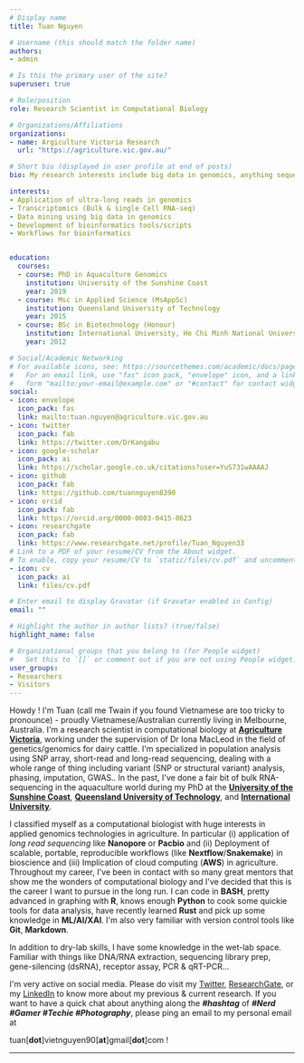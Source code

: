 ```yaml
---
# Display name
title: Tuan Nguyen

# Username (this should match the folder name)
authors:
- admin

# Is this the primary user of the site?
superuser: true

# Role/position
role: Research Scientist in Computational Biology

# Organizations/Affiliations
organizations:
- name: Argiculture Victoria Research
  url: "https://agriculture.vic.gov.au/"

# Short bio (displayed in user profile at end of posts)
bio: My research interests include big data in genomics, anything sequencing (from ultra-long read sequencing like Oxford Nanopore or PacBio to short read sequencing technologies like Illumina) as well as bioinformatics in general.

interests:
- Application of ultra-long reads in genomics
- Transcriptomics (Bulk & single Cell RNA-seq)
- Data mining using big data in genomics
- Development of bioinformatics tools/scripts
- Workflows for bioinformatics


education:
  courses:
  - course: PhD in Aquaculture Genomics
    institution: University of the Sunshine Coast
    year: 2019
  - course: Msc in Applied Science (MsAppSc)
    institution: Queensland University of Technology
    year: 2015
  - course: BSc in Biotechnology (Honour)
    institution: International University, Ho Chi Minh National University
    year: 2012

# Social/Academic Networking
# For available icons, see: https://sourcethemes.com/academic/docs/page-builder/#icons
#   For an email link, use "fas" icon pack, "envelope" icon, and a link in the
#   form "mailto:your-email@example.com" or "#contact" for contact widget.
social:
- icon: envelope
  icon_pack: fas
  link: mailto:tuan.nguyen@agriculture.vic.gov.au
- icon: twitter
  icon_pack: fab
  link: https://twitter.com/DrKangabu
- icon: google-scholar
  icon_pack: ai
  link: https://scholar.google.co.uk/citations?user=YuS731wAAAAJ
- icon: github
  icon_pack: fab
  link: https://github.com/tuannguyen8390
- icon: orcid
  icon_pack: fab
  link: https://orcid.org/0000-0003-0415-0623
- icon: researchgate
  icon_pack: fab
  link: https://www.researchgate.net/profile/Tuan_Nguyen33
# Link to a PDF of your resume/CV from the About widget.
# To enable, copy your resume/CV to `static/files/cv.pdf` and uncomment the lines below.
- icon: cv
  icon_pack: ai
  link: files/cv.pdf

# Enter email to display Gravatar (if Gravatar enabled in Config)
email: ""

# Highlight the author in author lists? (true/false)
highlight_name: false

# Organizational groups that you belong to (for People widget)
#   Set this to `[]` or comment out if you are not using People widget.
user_groups:
- Researchers
- Visitors
---
```


Howdy ! I'm Tuan (call me Twain if you found Vietnamese are too tricky to pronounce) - proudly Vietnamese/Australian currently living in Melbourne, Australia. I'm a research scientist in computational biology at [**Agriculture Victoria**](https://agriculture.vic.gov.au/), working under the supervision of Dr Iona MacLeod in the field of genetics/genomics for dairy cattle. I'm specialized in population analysis using SNP array, short-read and long-read sequencing, dealing with a whole range of thing including variant (SNP or structural variant) analysis, phasing, imputation, GWAS.. In the past, I've done a fair bit of bulk RNA-sequencing in the aquaculture world during my PhD at the [**University of the Sunshine Coast**](https://usc.edu.au), [**Queensland University of Technology**](https://qut.edu.au), and [**International University**](https://hcmiu.edu.vn/en/). 

I classified myself as a computational biologist with huge interests in applied genomics technologies in agriculture. In particular (i) application of *long read sequencing* like **Nanopore** or **Pacbio** and (ii) Deployment of scalable, portable, reproducible workflows (like **Nextflow**/**Snakemake**) in bioscience and (iii) Implication of cloud computing (**AWS**) in agriculture. Throughout my career, I've been in contact with so many great mentors that show me the wonders of computational biology and I've decided that this is the career I want to pursue in the long run. I can code in **BASH**, pretty advanced in graphing with **R**, knows enough **Python** to cook some quickie tools for data analysis, have recently learned **Rust** and pick up some knowledge in **ML/AI/XAI**. I'm also very familiar with version control tools like **Git**, **Markdown**.

In addition to dry-lab skills, I have some knowledge in the wet-lab space. Familiar with things like DNA/RNA extraction, sequencing library prep, gene-silencing (dsRNA), receptor assay, PCR & qRT-PCR... 

I'm very active on social media. Please do visit my [Twitter](https://twitter.com/DrKangabu), [ResearchGate](https://www.researchgate.net/profile/Tuan_Nguyen33), or my [LinkedIn](https://www.linkedin.com/in/tuan-nguyen-38a94179/) to know more about my previous & current research. If you want to have a quick chat about anything along the ***#hashtag*** of ***#Nerd #Gamer #Techie #Photography***, please ping an email to my personal email at


tuan[**dot**]vietnguyen90[**at**]gmail[**dot**]com !

---


